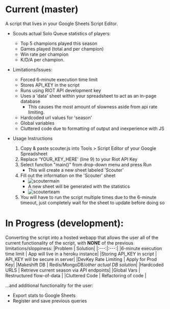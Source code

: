 # Current (master)
A script that lives in your Google Sheets Script Editor.
* Scouts actual Solo Queue statistics of players:
    * Top 5 champions played this season
    * Games played (total and per champion)
    * Win rate per champion
    * K/D/A per champion.
* Limitations/Issues:
    * Forced 6-minute execution time limit
    * Stores API_KEY in the script
    * Runs using RIOT API development key
    * Uses a 'data' sheet within your spreadsheet to act as an in-page database
        * This causes the most amount of slowness aside from api rate limiting.
    * Hardcoded url values for 'season'
    * Global variables
    * Cluttered code due to formatting of output and inexperience with JS

* Usage Instructions
    1. Copy & paste scouter.js into Tools > Script Editor of your Google Spreadsheet
    2. Replace 'YOUR_KEY_HERE' (line 9) to your Riot API Key
    3. Select function "main()" from drop-down menu and press Run
        * This will create a new sheet labeled 'Scouter'
    4. Fill out the information on the 'Scouter' sheet
        * ![scoutermain](https://raw.githubusercontent.com/ajhicks94/lolscouter/master/screenshots/scoutermain.png)
        * A new sheet will be generated with the statistics
        * ![scouterteam](https://raw.githubusercontent.com/ajhicks94/lolscouter/master/screenshots/scouterteam.png)
    5. You will have to run the script multiple times due to the 6-minute timeout, just completely wait for the sheet to update before doing so


# In Progress (development):
 Converting the script into a hosted webapp that allows the user all of the current functionality of the script, with **NONE** of the previous limitations/sloppiness:
 |Problem | Solution|
|:---:|:---:|
|6-minute execution time limit | App will live in a heroku instance|
|Storing API_KEY in script | API_KEY will be secure in server|
|DevKey Rate Limiting | Apply for Prod Key|
|Makeshift DB | Redis/MongoDB/*other actual DB solution*|
|Hardcoded URLS | Retrieve current season via API endpoints|
|Global Vars | Restructured flow-of-data |
|Cluttered Code | Refactoring of code |

...and additional functionality for the user:
* Export stats to Google Sheets
* Register and save previous queries